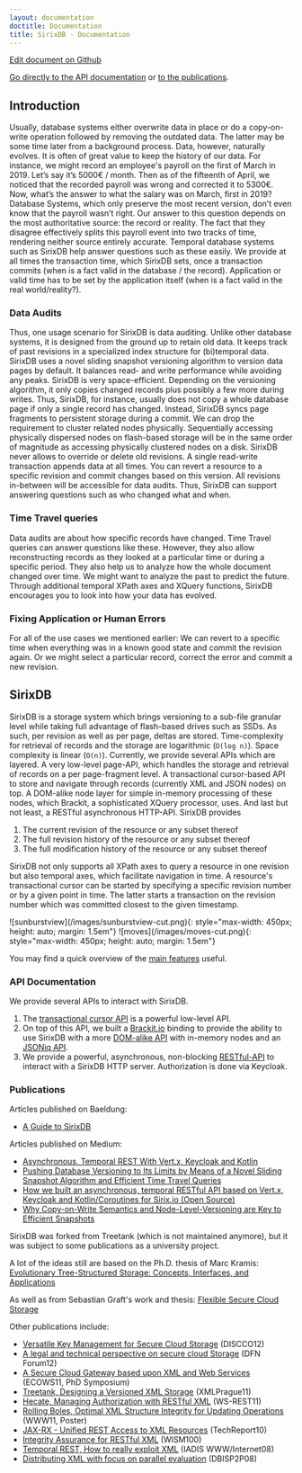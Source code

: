 ```yaml
---
layout: documentation
doctitle: Documentation
title: SirixDB - Documentation
---
```


[Edit document on Github](https://github.com/sirixdb/sirixdb.github.io/edit/master/docs/index.md)

[Go directly to the API documentation](#api-documentation) or [to the publications](#publications).

## Introduction
Usually, database systems either overwrite data in place or do a copy-on-write operation followed by removing the outdated data. The latter may be some time later from a background process. Data, however, naturally evolves. It is often of great value to keep the history of our data. For instance, we might record an employee's payroll on the first of March in 2019. Let’s say it’s 5000€ / month. Then as of the fifteenth of April, we noticed that the recorded payroll was wrong and corrected it to 5300€. Now, what’s the answer to what the salary was on March, first in 2019? Database Systems, which only preserve the most recent version, don’t even know that the payroll wasn’t right. Our answer to this question depends on the most authoritative source: the record or reality. The fact that they disagree effectively splits this payroll event into two tracks of time, rendering neither source entirely accurate. Temporal database systems such as SirixDB help answer questions such as these easily. We provide at all times the transaction time, which SirixDB sets, once a transaction commits (when is a fact valid in the database / the record). Application or valid time has to be set by the application itself (when is a fact valid in the real world/reality?).

### Data Audits
Thus, one usage scenario for SirixDB is data auditing. Unlike other database systems, it is designed from the ground up to retain old data. It keeps track of past revisions in a specialized index structure for (bi)temporal data. SirixDB uses a novel sliding snapshot versioning algorithm to version data pages by default. It balances read- and write performance while avoiding any peaks.
SirixDB is very space-efficient. Depending on the versioning algorithm, it only copies changed records plus possibly a few more during writes. Thus, SirixDB, for instance, usually does not copy a whole database page if only a single record has changed. Instead, SirixDB syncs page fragments to persistent storage during a commit. We can drop the requirement to cluster related nodes physically. Sequentially accessing physically dispersed nodes on flash-based storage will be in the same order of magnitude as accessing physically clustered nodes on a disk. SirixDB never allows to override or delete old revisions. A single read-write transaction appends data at all times. You can revert a resource to a specific revision and commit changes based on this version. All revisions in-between will be accessible for data audits. Thus, SirixDB can support answering questions such as who changed what and when.

### Time Travel queries
Data audits are about how specific records have changed. Time Travel queries can answer questions like these. However, they also allow reconstructing records as they looked at a particular time or during a specific period. They also help us to analyze how the whole document changed over time. We might want to analyze the past to predict the future. Through additional temporal XPath axes and XQuery functions, SirixDB encourages you to look into how your data has evolved.

### Fixing Application or Human Errors
For all of the use cases we mentioned earlier: We can revert to a specific time when everything was in a known good state and commit the revision again. Or we might select a particular record, correct the error and commit a new revision.

## SirixDB
SirixDB is a storage system which brings versioning to a sub-file granular level while taking full advantage of flash-based drives such as SSDs. As such, per revision as well as per page, deltas are stored. Time-complexity for retrieval of records and the storage are logarithmic (`O(log n)`). Space complexity is linear (`O(n)`). Currently, we provide several APIs which are layered. A very low-level page-API, which handles the storage and retrieval of records on a per page-fragment level.  A transactional cursor-based API to store and navigate through records (currently XML and JSON nodes) on top. A DOM-alike node layer for simple in-memory processing of these nodes, which Brackit, a sophisticated XQuery processor, uses. And last but not least, a RESTful asynchronous HTTP-API. SirixDB provides

1. The current revision of the resource or any subset thereof
2. The full revision history of the resource or any subset thereof
3. The full modification history of the resource or any subset thereof

SirixDB not only supports all XPath axes to query a resource in one revision but also temporal axes, which facilitate navigation in time. A resource's transactional cursor can be started by specifying a specific revision number or by a given point in time. The latter starts a transaction on the revision number which was committed closest to the given timestamp.

<div class="img_container">
![sunburstview](/images/sunburstview-cut.png){: style="max-width: 450px; height: auto; margin: 1.5em"} ![moves](/images/moves-cut.png){: style="max-width: 450px; height: auto; margin: 1.5em"}
</div>

You may find a quick overview of the [main features](/docs/features.html) useful.

### API Documentation
We provide several APIs to interact with SirixDB.

1. The [transactional cursor API](/docs/transactional-cursor-api.html) is a powerful low-level API.
2. On top of this API, we built a [Brackit.io](http://brackit.io) binding to provide the ability to use SirixDB with a more [DOM-alike API](/docs/dom-alike-api.html) with in-memory nodes and an [JSONiq API](/docs/jsoniq-api.html).
3. We provide a powerful, asynchronous, non-blocking [RESTful-API](/docs/rest-api.html) to interact with a SirixDB HTTP server. Authorization is done via Keycloak.

### Publications
Articles published on Baeldung:
- [A Guide to SirixDB](https://www.baeldung.com/sirix)

Articles published on Medium: 
- [Asynchronous, Temporal  REST With Vert.x, Keycloak and Kotlin](https://medium.com/hackernoon/asynchronous-temporal-rest-with-vert-x-keycloak-and-kotlin-coroutines-217b25756314)
- [Pushing Database Versioning to Its Limits by Means of a Novel Sliding Snapshot Algorithm and Efficient Time Travel Queries](https://medium.com/sirixdb-sirix-io-how-we-built-a-novel-temporal/why-and-how-we-built-a-temporal-database-system-called-sirixdb-open-source-from-scratch-a7446f56f201)
- [How we built an asynchronous, temporal RESTful API based on Vert.x, Keycloak and Kotlin/Coroutines for Sirix.io (Open Source)](https://medium.com/sirixdb-sirix-io-how-we-built-a-novel-temporal/how-we-built-an-asynchronous-temporal-restful-api-based-on-vert-x-4570f681a3)
- [Why Copy-on-Write Semantics and Node-Level-Versioning are Key to Efficient Snapshots](https://hackernoon.com/sirix-io-why-copy-on-write-semantics-and-node-level-versioning-are-key-to-efficient-snapshots-754ba834d3bb)

SirixDB was forked from Treetank (which is not maintained anymore), but it was subject to some publications as a university project.

A lot of the ideas still are based on the Ph.D. thesis of Marc Kramis: [Evolutionary Tree-Structured Storage: Concepts, Interfaces, and Applications](http://www.uni-konstanz.de/mmsp/pubsys/publishedFiles/Kramis2014.pdf)

As well as from Sebastian Graft's work and thesis: [Flexible Secure Cloud Storage](https://kops.uni-konstanz.de/handle/123456789/27250)

Other publications include:

- [Versatile Key Management for Secure Cloud Storage](http://nbn-resolving.de/urn:nbn:de:bsz:352-200971) (DISCCO12) 
- [A legal and technical perspective on secure cloud Storage](http://nbn-resolving.de/urn:nbn:de:bsz:352-192389) (DFN Forum12) 
- [A Secure Cloud Gateway based upon XML and Web Services](http://nbn-resolving.de/urn:nbn:de:bsz:352-154112) (ECOWS11, PhD Symposium)
- [Treetank, Designing a Versioned XML Storage](http://nbn-resolving.de/urn:nbn:de:bsz:352-opus-126912) (XMLPrague11)
- [Hecate, Managing Authorization with RESTful XML](http://nbn-resolving.de/urn:nbn:de:bsz:352-126237) (WS-REST11)
- [Rolling Boles, Optimal XML Structure Integrity for Updating Operations](http://nbn-resolving.de/urn:nbn:de:bsz:352-126226) (WWW11, Poster)   
- [JAX-RX - Unified REST Access to XML Resources](http://nbn-resolving.de/urn:nbn:de:bsz:352-opus-120511) (TechReport10)
- [Integrity Assurance for RESTful XML](http://nbn-resolving.de/urn:nbn:de:bsz:352-opus-123507)  (WISM100) 
- [Temporal REST, How to really exploit XML](http://nbn-resolving.de/urn:nbn:de:bsz:352-opus-84476) (IADIS WWW/Internet08)
- [Distributing XML with focus on parallel evaluation](http://nbn-resolving.de/urn:nbn:de:bsz:352-opus-84487) (DBISP2P08)
